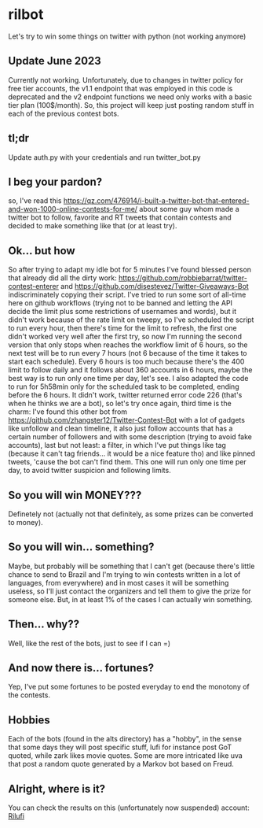 # rilbot
Let's try to win some things on twitter with python (not working anymore)

## Update June 2023
Currently not working. Unfortunately, due to changes in twitter policy for free tier accounts, the v1.1 endpoint that was employed in this code is deprecated and the v2 endpoint functions we need only works with a basic tier plan (100$/month). So, this project will keep just posting random stuff in each of the previous contest bots.

## tl;dr
Update auth.py with your credentials and run twitter_bot.py

## I beg your pardon?
so, I've read this https://qz.com/476914/i-built-a-twitter-bot-that-entered-and-won-1000-online-contests-for-me/ about some guy whom made a twitter bot to follow, favorite and RT tweets that contain contests and decided to make something like that (or at least try).

## Ok... but how
So after trying to adapt my idle bot for 5 minutes I've found blessed person that already did all the dirty work: https://github.com/robbiebarrat/twitter-contest-enterer and https://github.com/disestevez/Twitter-Giveaways-Bot indiscriminately copying their script. I've tried to run some sort of all-time here on github workflows (trying not to be banned and letting the API decide the limit plus some restrictions of usernames and words), but it didn't work because of the rate limit on tweepy, so I've scheduled the script to run every hour, then there's time for the limit to refresh, the first one didn't worked very well after the first try, so now I'm running the second version that only stops when reaches the workflow limit of 6 hours, so the next test will be to run every 7 hours (not 6 because of the time it takes to start each schedule). Every 6 hours is too much because there's the 400 limit to follow daily and it follows about 360 accounts in 6 hours, maybe the best way is to run only one time per day, let's see. I also adapted the code to run for 5h58min only for the scheduled task to be completed, ending before the 6 hours. It didn't work, twitter returned error code 226 (that's when he thinks we are a bot), so let's try once again, third time is the charm: I've found this other bot from https://github.com/zhangster12/Twitter-Contest-Bot with a lot of gadgets like unfollow and clean timeline, it also just follow accounts that has a certain number of followers and with some description (trying to avoid fake accounts), last but not least: a filter, in which I've put things like tag (because it can't tag friends... it would be a nice feature tho) and like pinned tweets, 'cause the bot can't find them. This one will run only one time per day, to avoid twitter suspicion and following limits.

## So you will win MONEY???
Definetely not (actually not that definitely, as some prizes can be converted to money).

## So you will win... something?
Maybe, but probably will be something that I can't get (because there's little chance to send to Brazil and I'm trying to win contests written in a lot of languages, from everywhere) and in most cases it will be something useless, so I'll just contact the organizers and tell them to give the prize for someone else. But, in at least 1% of the cases I can actually win something.

## Then... why??
Well, like the rest of the bots, just to see if I can =)

## And now there is... fortunes?
Yep, I've put some fortunes to be posted everyday to end the monotony of the contests.

## Hobbies
Each of the bots (found in the alts directory) has a "hobby", in the sense that some days they will post specific stuff, lufi for instance post GoT quoted, while zark likes movie quotes. Some are more intricated like uva that post a random quote generated by a Markov bot based on Freud.

## Alright, where is it?
You can check the results on this (unfortunately now suspended) account: [Rilufi](https://twitter.com/rilufix)

